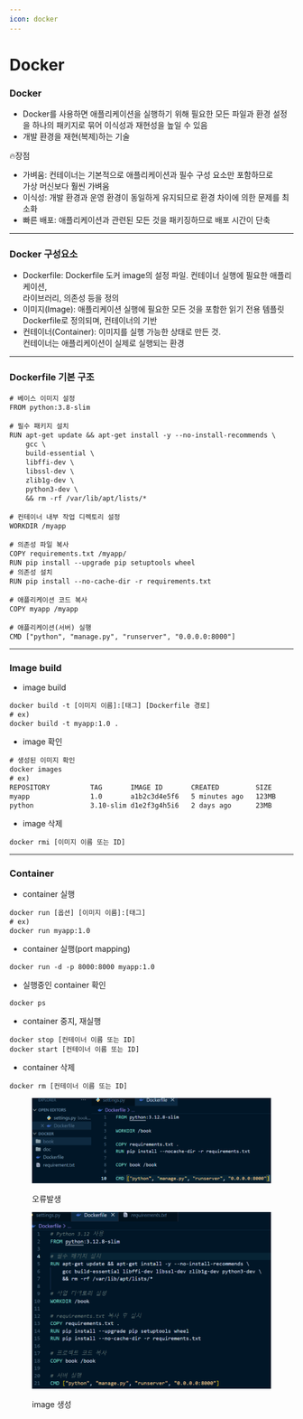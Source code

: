 ```yaml
---
icon: docker
---
```


# Docker

### Docker

* Docker를 사용하면 애플리케이션을 실행하기 위해 필요한 모든 파일과 환경 설정을 하나의 패키지로 묶어 이식성과 재현성을 높일 수 있음
* 개발 환경을 재현(복제)하는 기술

:fire:장점

* 가벼움: 컨테이너는 기본적으로 애플리케이션과 필수 구성 요소만 포함하므로 \
  &#x20;              가상 머신보다 훨씬 가벼움
* 이식성: 개발 환경과 운영 환경이 동일하게 유지되므로 환경 차이에 의한 문제를 최소화
* 빠른 배포: 애플리케이션과 관련된 모든 것을 패키징하므로 배포 시간이 단축

***

### Docker 구성요소

* Dockerfile: Dockerfile 도커 image의 설정 파일. 컨테이너 실행에 필요한 애플리케이션, \
  &#x20;                    라이브러리, 의존성 등을 정의
* 이미지(Image): 애플리케이션 실행에 필요한 모든 것을 포함한 읽기 전용 템플릿\
  &#x20;                             Dockerfile로 정의되며, 컨테이너의 기반
* 컨테이너(Container): 이미지를 실행 가능한 상태로 만든 것. \
  컨테이너는 애플리케이션이 실제로 실행되는 환경 &#x20;

***

### Dockerfile 기본 구조

```docker
# 베이스 이미지 설정
FROM python:3.8-slim

# 필수 패키지 설치
RUN apt-get update && apt-get install -y --no-install-recommends \
    gcc \
    build-essential \
    libffi-dev \
    libssl-dev \
    zlib1g-dev \
    python3-dev \
    && rm -rf /var/lib/apt/lists/*

# 컨테이너 내부 작업 디렉토리 설정
WORKDIR /myapp

# 의존성 파일 복사
COPY requirements.txt /myapp/
RUN pip install --upgrade pip setuptools wheel
# 의존성 설치
RUN pip install --no-cache-dir -r requirements.txt

# 애플리케이션 코드 복사
COPY myapp /myapp

# 애플리케이션(서버) 실행
CMD ["python", "manage.py", "runserver", "0.0.0.0:8000"]
```

***

### Image build

* image build

```shell
docker build -t [이미지 이름]:[태그] [Dockerfile 경로]
# ex)
docker build -t myapp:1.0 .
```

* image 확인

```shell
# 생성된 이미지 확인
docker images
# ex)
REPOSITORY          TAG       IMAGE ID       CREATED         SIZE
myapp               1.0       a1b2c3d4e5f6   5 minutes ago   123MB
python              3.10-slim d1e2f3g4h5i6   2 days ago      23MB
```

* image 삭제

```shell
docker rmi [이미지 이름 또는 ID]
```





***

### Container

* container 실행

```shell
docker run [옵션] [이미지 이름]:[태그]
# ex)
docker run myapp:1.0
```

* container 실행(port mapping)

```shell
docker run -d -p 8000:8000 myapp:1.0
```

* 실행중인 container 확인

```shell
docker ps
```

* container 중지, 재실행

```shell
docker stop [컨테이너 이름 또는 ID]
docker start [컨테이너 이름 또는 ID]
```

* container 삭제

```shell
docker rm [컨테이너 이름 또는 ID]
```









<div align="left"><figure><img src="../.gitbook/assets/image.png" alt="" width="563"><figcaption><p>오류발생</p></figcaption></figure></div>

<div align="left"><figure><img src="../.gitbook/assets/image (1).png" alt="" width="563"><figcaption><p>image 생성</p></figcaption></figure></div>

















